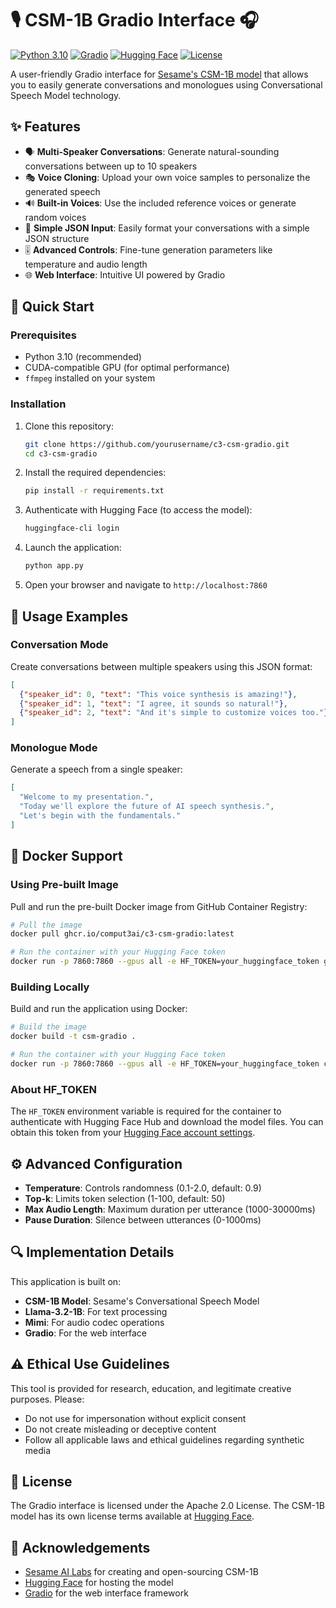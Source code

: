 # 🎙️ CSM-1B Gradio Interface 🎧

[![Python 3.10](https://img.shields.io/badge/Python-3.10-blue.svg)](https://www.python.org/downloads/release/python-3100/)
[![Gradio](https://img.shields.io/badge/Gradio-4.0%2B-orange.svg)](https://gradio.app/)
[![Hugging Face](https://img.shields.io/badge/Hugging%20Face-Spaces-yellow.svg)](https://huggingface.co/spaces/sesame/csm-1b)
[![License](https://img.shields.io/badge/License-Apache%202.0-blue.svg)](https://opensource.org/licenses/Apache-2.0)

A user-friendly Gradio interface for [Sesame's CSM-1B model](https://huggingface.co/sesame/csm-1b) that allows you to easily generate conversations and monologues using Conversational Speech Model technology.

## ✨ Features

- 🗣️ **Multi-Speaker Conversations**: Generate natural-sounding conversations between up to 10 speakers
- 🎭 **Voice Cloning**: Upload your own voice samples to personalize the generated speech
- 🔊 **Built-in Voices**: Use the included reference voices or generate random voices
- 📝 **Simple JSON Input**: Easily format your conversations with a simple JSON structure
- 🎚️ **Advanced Controls**: Fine-tune generation parameters like temperature and audio length
- 🌐 **Web Interface**: Intuitive UI powered by Gradio

## 🚀 Quick Start

### Prerequisites

- Python 3.10 (recommended)
- CUDA-compatible GPU (for optimal performance)
- `ffmpeg` installed on your system

### Installation

1. Clone this repository:
   ```bash
   git clone https://github.com/yourusername/c3-csm-gradio.git
   cd c3-csm-gradio
   ```

2. Install the required dependencies:
   ```bash
   pip install -r requirements.txt
   ```

3. Authenticate with Hugging Face (to access the model):
   ```bash
   huggingface-cli login
   ```

4. Launch the application:
   ```bash
   python app.py
   ```

5. Open your browser and navigate to `http://localhost:7860`

## 🧩 Usage Examples

### Conversation Mode

Create conversations between multiple speakers using this JSON format:

```json
[
  {"speaker_id": 0, "text": "This voice synthesis is amazing!"},
  {"speaker_id": 1, "text": "I agree, it sounds so natural!"},
  {"speaker_id": 2, "text": "And it's simple to customize voices too."}
]
```

### Monologue Mode

Generate a speech from a single speaker:

```json
[
  "Welcome to my presentation.",
  "Today we'll explore the future of AI speech synthesis.",
  "Let's begin with the fundamentals."
]
```

## 🐳 Docker Support

### Using Pre-built Image

Pull and run the pre-built Docker image from GitHub Container Registry:

```bash
# Pull the image
docker pull ghcr.io/comput3ai/c3-csm-gradio:latest

# Run the container with your Hugging Face token
docker run -p 7860:7860 --gpus all -e HF_TOKEN=your_huggingface_token ghcr.io/comput3ai/c3-csm-gradio
```

### Building Locally

Build and run the application using Docker:

```bash
# Build the image
docker build -t csm-gradio .

# Run the container with your Hugging Face token
docker run -p 7860:7860 --gpus all -e HF_TOKEN=your_huggingface_token csm-gradio
```

### About HF_TOKEN

The `HF_TOKEN` environment variable is required for the container to authenticate with Hugging Face Hub and download the model files. You can obtain this token from your [Hugging Face account settings](https://huggingface.co/settings/tokens).

## ⚙️ Advanced Configuration

- **Temperature**: Controls randomness (0.1-2.0, default: 0.9)
- **Top-k**: Limits token selection (1-100, default: 50)
- **Max Audio Length**: Maximum duration per utterance (1000-30000ms)
- **Pause Duration**: Silence between utterances (0-1000ms)

## 🔍 Implementation Details

This application is built on:

- **CSM-1B Model**: Sesame's Conversational Speech Model
- **Llama-3.2-1B**: For text processing
- **Mimi**: For audio codec operations
- **Gradio**: For the web interface

## ⚠️ Ethical Use Guidelines

This tool is provided for research, education, and legitimate creative purposes. Please:

- Do not use for impersonation without explicit consent
- Do not create misleading or deceptive content
- Follow all applicable laws and ethical guidelines regarding synthetic media

## 📄 License

The Gradio interface is licensed under the Apache 2.0 License. The CSM-1B model has its own license terms available at [Hugging Face](https://huggingface.co/sesame/csm-1b).

## 🙏 Acknowledgements

- [Sesame AI Labs](https://www.sesame.com/) for creating and open-sourcing CSM-1B
- [Hugging Face](https://huggingface.co/) for hosting the model
- [Gradio](https://gradio.app/) for the web interface framework